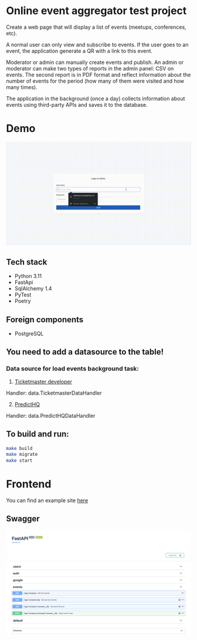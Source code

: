 # Online event aggregator test project
Create a web page that will display a list of events (meetups, conferences, etc).

A normal user can only view and subscribe to events. If the user goes to an event, the application generate a QR with a link to this event.

Moderator or admin can manually create events and publish. An admin or moderator can make two types of reports in the admin panel: CSV on events. The second report is in PDF format and reflect information about the number of events for the period (how many of them were visited and how many times).

The application in the background (once a day) collects information about events using third-party APIs and saves it to the database.

# Demo

![](https://github.com/haruningen/events_fastAPI/blob/main/demo/admin_demo.gif)

## Tech stack
- Python 3.11
- FastApi
- SqlAlchemy 1.4
- PyTest
- Poetry

## Foreign components 
- PostgreSQL

## You need to add a datasource to the table!
### Data source for load events background task:
1. [Ticketmaster developer](https://developer.ticketmaster.com/products-and-docs/apis/getting-started/)

Handler: data.TicketmasterDataHandler

2. [PredictHQ](https://www.predicthq.com/support/getting-started-with-api)

Handler: data.PredictHQDataHandler

## To build and run:
```bash
make build
make migrate
make start
```

# Frontend

You can find an example site [here](https://github.com/haruningen/events_test/tree/fastAPI)

## Swagger

![](https://github.com/haruningen/events_fastAPI/blob/main/demo/swagger.png)

